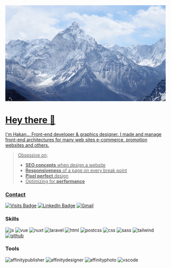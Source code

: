 <a href="https://github.com/hakan-akgul">
  <img width="100%" height="300px" style="object-fit:cover" src="./mountain.jpg">
</p>

# Hey there 👋
I'm Hakan... Front-end developer & graphics designer. I made and manage front-end architectures for many web sites e-commerce, promotion websites and others.

> Obsessive on;  
> - **SEO concepts** when design a website  
> - **Responsiveness** of a page on every break point  
> - **Pixel perfect** design  
> - Optimizing for **performance**  


### Contact
[![Visits Badge](https://badges.pufler.dev/visits/hakan-akgul/hakan-akgul?style=for-the-badge)](https://github.com/hakan-akgul)
[![LinkedIn Badge](https://img.shields.io/badge/LinkedIn-OPEN_TO_WORK-informational?style=for-the-badge&logo=linkedin&logoColor=white&color=0D76A8)](https://www.linkedin.com/in/hakan-akgül/)
[![Gmail](https://img.shields.io/badge/Gmail-D14836?style=for-the-badge&logo=gmail&logoColor=white)](mailto:mail.hakanakgul@gmail.com)


### Skills
![js](https://img.shields.io/badge/JavaScript-F7DF1E?style=for-the-badge&logo=javascript&logoColor=black)
![vue](https://img.shields.io/badge/Vue.js-35495E?style=for-the-badge&logo=vue.js&logoColor=4FC08D)
![nuxt](https://img.shields.io/badge/Nuxt.js-35495E?style=for-the-badge&logo=nuxt.js&logoColor=4FC08D)
![laravel](https://img.shields.io/badge/Laravel-FF2D20?style=for-the-badge&logo=laravel&logoColor=white)
![html](https://img.shields.io/badge/HTML5-E34F26?style=for-the-badge&logo=html5&logoColor=white)
![postcss](https://img.shields.io/badge/POSTCSS-D6380A?style=for-the-badge&logo=postcss&logoColor=white)
![css](https://img.shields.io/badge/CSS3-1572B6?style=for-the-badge&logo=css3&logoColor=white)
![sass](https://img.shields.io/badge/Sass-CC6699?style=for-the-badge&logo=sass&logoColor=white)
![tailwind](https://img.shields.io/badge/Tailwind_CSS-38B2AC?style=for-the-badge&logo=tailwind-css&logoColor=white)
[![github](https://img.shields.io/badge/GitHub-100000?style=for-the-badge&logo=github&logoColor=white)](https://github.com/hakan-akgul)

### Tools

![affinitypublisher](https://img.shields.io/badge/affinity_publisher-FFA251?style=for-the-badge&logo=affinity-publisher&logoColor=white)
![affinitydesigner](https://img.shields.io/badge/affinity_designer-04D3FF?style=for-the-badge&logo=affinity-designer&logoColor=white)
![affinityphoto](https://img.shields.io/badge/affinity_photo-FF82FF?style=for-the-badge&logo=affinity-photo&logoColor=white)
![vscode](https://img.shields.io/badge/vs_code-00A6F7?style=for-the-badge&logo=visual-studio-code&logoColor=white)
